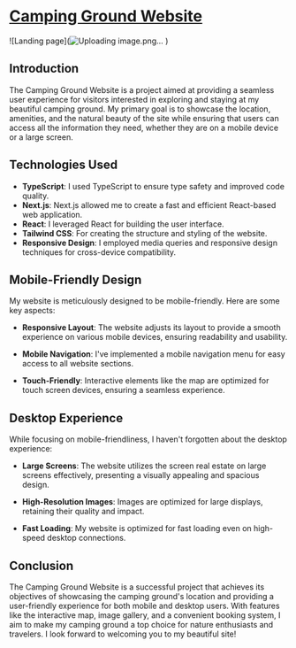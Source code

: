 # [Camping Ground Website](https://strong-sprinkles-84546c.netlify.app/)
![Landing page](![Uploading image.png…]()
)

## Introduction

The Camping Ground Website is a project aimed at providing a seamless user experience for visitors interested in exploring and staying at my beautiful camping ground. My primary goal is to showcase the location, amenities, and the natural beauty of the site while ensuring that users can access all the information they need, whether they are on a mobile device or a large screen.

## Technologies Used

- **TypeScript**: I used TypeScript to ensure type safety and improved code quality.
- **Next.js**: Next.js allowed me to create a fast and efficient React-based web application.
- **React**: I leveraged React for building the user interface.
- **Tailwind CSS**: For creating the structure and styling of the website.
- **Responsive Design**: I employed media queries and responsive design techniques for cross-device compatibility.


## Mobile-Friendly Design

My website is meticulously designed to be mobile-friendly. Here are some key aspects:

- **Responsive Layout**: The website adjusts its layout to provide a smooth experience on various mobile devices, ensuring readability and usability.

- **Mobile Navigation**: I've implemented a mobile navigation menu for easy access to all website sections.

- **Touch-Friendly**: Interactive elements like the map are optimized for touch screen devices, ensuring a seamless experience.

## Desktop Experience

While focusing on mobile-friendliness, I haven't forgotten about the desktop experience:

- **Large Screens**: The website utilizes the screen real estate on large screens effectively, presenting a visually appealing and spacious design.

- **High-Resolution Images**: Images are optimized for large displays, retaining their quality and impact.

- **Fast Loading**: My website is optimized for fast loading even on high-speed desktop connections.

## Conclusion

The Camping Ground Website is a successful project that achieves its objectives of showcasing the camping ground's location and providing a user-friendly experience for both mobile and desktop users. With features like the interactive map, image gallery, and a convenient booking system, I aim to make my camping ground a top choice for nature enthusiasts and travelers. I look forward to welcoming you to my beautiful site!
